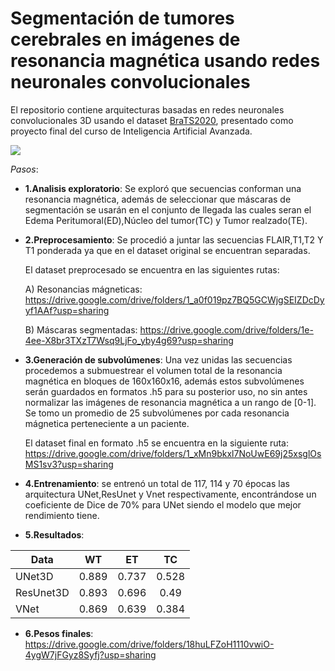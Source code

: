 # Segmentación de tumores cerebrales en imágenes de resonancia magnética usando redes neuronales convolucionales

El repositorio contiene arquitecturas basadas en redes neuronales convolucionales 3D usando el dataset <a href="https://www.kaggle.com/awsaf49/brats20-dataset-training-validation">BraTS2020</a>, presentado como proyecto final del curso de Inteligencia Artificial Avanzada.

<img src="https://github.com/renzoguerrero17/Segmentacion-de-tumores-cerebrales-usando-redes-neuronales-convolucionales/blob/master/assets/Brats2020.gif" align="center">

*Pasos*:

- **1.Analisis exploratorio**: Se exploró que secuencias conforman una resonancia magnética, además de seleccionar que máscaras de segmentación se usarán en el conjunto de llegada las cuales seran el Edema Peritumoral(ED),Núcleo del tumor(TC) y Tumor realzado(TE).

- **2.Preprocesamiento**: Se procedió a juntar las secuencias FLAIR,T1,T2  Y T1 ponderada ya que en el dataset original se encuentran separadas.

   El dataset preprocesado se encuentra en las siguientes rutas:

   A) Resonancias mágneticas: https://drive.google.com/drive/folders/1_a0f019pz7BQ5GCWjgSEIZDcDyyf1AAf?usp=sharing

   B) Máscaras segmentadas: https://drive.google.com/drive/folders/1e-4ee-X8br3TXzT7Wsq9LjFo_yby4g69?usp=sharing

- **3.Generación de subvolúmenes**: Una vez unidas las secuencias procedemos a submuestrear el volumen total de la resonancia magnética en bloques de 160x160x16, además estos subvolúmenes serán guardados en formatos .h5 para su posterior uso, no sin antes normalizar las imágenes de resonancia magnética a un rango de [0-1].
Se tomo un promedio de 25 subvolúmenes por cada resonancia mágnetica perteneciente a un paciente.

  El dataset final en formato .h5 se encuentra en la siguiente ruta: https://drive.google.com/drive/folders/1_xMn9bkxl7NoUwE69j25xsglOsMS1sv3?usp=sharing
  
- **4.Entrenamiento**: se entrenó un total de 117, 114 y 70 épocas las arquitectura UNet,ResUnet y Vnet respectivamente, encontrándose un coeficiente de Dice de 70% para UNet siendo el modelo que mejor rendimiento tiene.
- **5.Resultados**: 
 <table align = "center">
<thead>
<tr>
<th>Data</th>
<th align="center">WT</th>
<th align="center">ET</th>
<th align="center">TC</th>
</tr>
</thead>
<tbody>
<tr>
<td>UNet3D</td>
<td align="center">0.889</td>
<td align="center">0.737</td>
<td align="center">0.528</td>
</tr>
<tr>
<td>ResUnet3D</td>
<td align="center">0.893</td>
<td align="center">0.696</td>
<td align="center">0.49</td>
</tr>
<tr>
<td>VNet</td>
<td align="center">0.869</td>
<td align="center">0.639</td>
<td align="center">0.384</td>
</tr>
</tbody>
</table>

- **6.Pesos finales**: https://drive.google.com/drive/folders/18huLFZoH1110vwiO-4ygW7jFGyz8Syfj?usp=sharing

